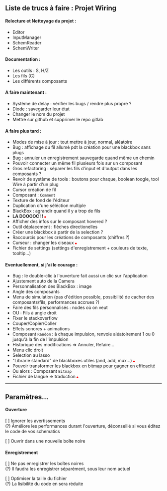 ## Liste de trucs à faire : Projet Wiring


#### Relecture et Nettoyage du projet :
* Editor
* InputManager
* SchemReader
* SchemWriter

#### Documentation :
* Les outils : S, H/Z
* Les fils (C)
* Les différents composants

#### A faire maintenant :
* Système de delay : vérifier les bugs / rendre plus propre ?
* Diode : savegarder leur état
* Changer le nom du projet
* Mettre sur github et supprimer le repo gitlab

#### A faire plus tard :
* Modes de mise à jour : tout mettre à jour, normal, aléatoire
* Bug : affichage du fil allumé pdt la création pour une blackbox sans plugs
* Bug : annuler un enregistrement sauvegarde quand même un chemin
* Pouvoir connecter un même fil plusieurs fois sur un composant
* Gros refactoring : séparer les fils d'input et d'output dans les composants ?
* Revoir de système de tools : boutons pour chaque, boolean toogle, tool Wire à partir d'un plug
* Cursor création de fil
* Composant : `Comment`
* Texture de fond de l'éditeur
* Duplication d'une séléction multiple
* BlackBox : agrandir quand il y a trop de fils
* **LA DOOOOC !!** ![Red](Wiring/Content/WireNodeOn.png)
* Afficher des infos sur le composant hovered ?
* Outil déplacement : flèches directionelles
* Créer une blackbox à partir de la selection ?
* Raccourcis pour les créations de composants (chiffres ?)
* Curseur : changer les ciseaux ![Red](Wiring/Content/WireNodeOn.png)
* Fichier de settings (settings d'enregistrement + couleurs de texte, tooltip...)

#### Eventuellement, si j'ai le courage :
* Bug : le double-clic à l'ouverture fait aussi un clic sur l'application
* Ajustement auto de la Camera
* Personnalisation des BlackBox : image
* Angle des composants
* Menu de simulation (pas d'édition possible, possibilité de cacher des composants/fils, performances accrues ?)
* Faire des fils personnalisés : nodes où on veut
* OU : Fils à angle droit
* Fixer le stackoverflow
* Couper/Copier/Coller
* Effets sonores + animations
* Composant `Random` : à chaque impulsion, renvoie  aléatoirement 1 ou 0 jusqu'à la fin de l'impulsion
* Historique des modifications => Annuler, Refaire...
* Menu clic droit
* Selection au lasso
* "Librarie standard" de blackboxes utiles (and, add, mux...) ![Red](Wiring/Content/WireNodeOn.png)
* Pouvoir transformer les blackbox en bitmap pour gagner en efficacité
* Ou alors : Composant `Bitmap`
* Fichier de langue => traduction ![Red](Wiring/Content/WireNodeOn.png)

---

## Paramètres...

#### Ouverture

[ ] Ignorer les avertissements<br/>
(?) Améliore les performances durant l'ouverture, déconseillé si vous éditez le code de vos schematics

[ ] Ouvrir dans une nouvelle boîte noire

#### Enregistrement

[ ] Ne pas enregistrer les boîtes noires <br/>
(?) Il faudra les enregistrer séparément, sous leur nom actuel

[ ] Optimiser la taille du fichier<br/>
(?) La lisibilité du code en sera réduite
